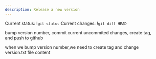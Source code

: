 ```yaml
---
description: Release a new version
---
```


Current status: !`git status`
Current changes: !`git diff HEAD`

bump version number, commit current uncommited changes, create tag, and push to github

when we bump version number,we need to create tag and change version.txt file content
